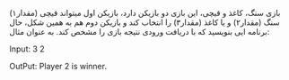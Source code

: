 بازی سنگ، کاغذ و قیچی،
این بازی دو بازیکن دارد، بازیکن اول میتواند قیچی (مقدار۱) سنگ (مقدار۲) و
یا کاغذ (مقدار۳) را انتخاب کند و بازیکن دوم هم به همین شکل، حال برنامه ایی بنویسید که با
دریافت ورودی نتیجه بازی را مشخص کند. به عنوان مثال:

Input: 3 
       2

OutPut: Player 2 is winner.

